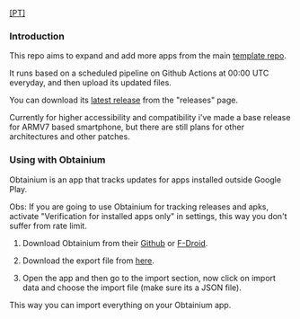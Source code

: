 [[PT]](https://github.com/OLuwis/revanced-extra-apks/blob/main/README_PT.md)

### Introduction

This repo aims to expand and add more apps from the main [template repo](https://github.com/j-hc/revanced-magisk-module).

It runs based on a scheduled pipeline on Github Actions at 00:00 UTC everyday, and then upload its updated files.

You can download its [latest release](https://github.com/OLuwis/revanced-extra-apks/releases/latest) from the "releases" page.

Currently for higher accessibility and compatibility i've made a base release for ARMV7 based smartphone, but there are still plans for other architectures and other patches.

### Using with Obtainium

Obtainium is an app that tracks updates for apps installed outside Google Play.

Obs: If you are going to use Obtainium for tracking releases and apks, activate "Verification for installed apps only" in settings, this way you don't suffer from rate limit.

1. Download Obtainium from their [Github](https://github.com/ImranR98/Obtainium) or [F-Droid](https://f-droid.org/pt_BR/packages/dev.imranr.obtainium.fdroid/).

2. Download the export file from [here](https://github.com/OLuwis/revanced-extra-apks/blob/main/obtainium_armv7.json).

3. Open the app and then go to the import section, now click on import data and choose the import file (make sure its a JSON file).

This way you can import everything on your Obtainium app.
